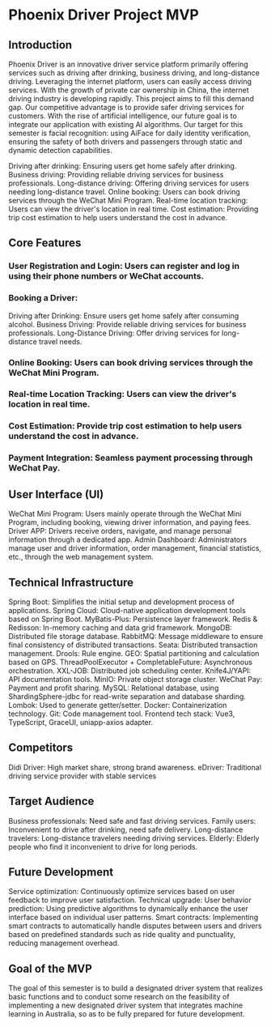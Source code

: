 # Phoenix Driver Project MVP

## Introduction
Phoenix Driver is an innovative driver service platform primarily offering services such as driving after drinking, business driving, and long-distance driving. Leveraging the internet platform, users can easily access driving services. With the growth of private car ownership in China, the internet driving industry is developing rapidly. This project aims to fill this demand gap. Our competitive advantage is to provide safer driving services for customers. With the rise of artificial intelligence, our future goal is to integrate our application with existing AI algorithms. Our target for this semester is facial recognition: using AiFace for daily identity verification, ensuring the safety of both drivers and passengers through static and dynamic detection capabilities.

Driving after drinking: Ensuring users get home safely after drinking.
Business driving: Providing reliable driving services for business professionals.
Long-distance driving: Offering driving services for users needing long-distance travel.
Online booking: Users can book driving services through the WeChat Mini Program.
Real-time location tracking: Users can view the driver's location in real time.
Cost estimation: Providing trip cost estimation to help users understand the cost in advance.

## Core Features
### User Registration and Login: Users can register and log in using their phone numbers or WeChat accounts.
### Booking a Driver:
Driving after Drinking: Ensure users get home safely after consuming alcohol.
Business Driving: Provide reliable driving services for business professionals.
Long-Distance Driving: Offer driving services for long-distance travel needs.
### Online Booking: Users can book driving services through the WeChat Mini Program.
### Real-time Location Tracking: Users can view the driver's location in real time.
### Cost Estimation: Provide trip cost estimation to help users understand the cost in advance.
### Payment Integration: Seamless payment processing through WeChat Pay.
## User Interface (UI)
WeChat Mini Program: Users mainly operate through the WeChat Mini Program, including booking, viewing driver information, and paying fees.
Driver APP: Drivers receive orders, navigate, and manage personal information through a dedicated app.
Admin Dashboard: Administrators manage user and driver information, order management, financial statistics, etc., through the web management system.

## Technical Infrastructure
Spring Boot: Simplifies the initial setup and development process of applications.
Spring Cloud: Cloud-native application development tools based on Spring Boot.
MyBatis-Plus: Persistence layer framework.
Redis & Redisson: In-memory caching and data grid framework.
MongoDB: Distributed file storage database.
RabbitMQ: Message middleware to ensure final consistency of distributed transactions.
Seata: Distributed transaction management.
Drools: Rule engine.
GEO: Spatial partitioning and calculation based on GPS.
ThreadPoolExecutor + CompletableFuture: Asynchronous orchestration.
XXL-JOB: Distributed job scheduling center.
Knife4J/YAPI: API documentation tools.
MinIO: Private object storage cluster.
WeChat Pay: Payment and profit sharing.
MySQL: Relational database, using ShardingSphere-jdbc for read-write separation and database sharding.
Lombok: Used to generate getter/setter.
Docker: Containerization technology.
Git: Code management tool.
Frontend tech stack: Vue3, TypeScript, GraceUI, uniapp-axios adapter.

## Competitors
Didi Driver: High market share, strong brand awareness.
eDriver: Traditional driving service provider with stable services

## Target Audience
Business professionals: Need safe and fast driving services.
Family users: Inconvenient to drive after drinking, need safe delivery.
Long-distance travelers: Long-distance travelers needing driving services.
Elderly: Elderly people who find it inconvenient to drive for long periods.

## Future Development
Service optimization: Continuously optimize services based on user feedback to improve user satisfaction.
Technical upgrade: User behavior prediction: Using predictive algorithms to dynamically enhance the user interface based on individual user patterns.
Smart contracts: Implementing smart contracts to automatically handle disputes between users and drivers based on predefined standards such as ride quality and punctuality, reducing management overhead.

## Goal of the MVP
The goal of this semester is to build a designated driver system that realizes basic functions and to conduct some research on the feasibility of implementing a new designated driver system that integrates machine learning in Australia, so as to be fully prepared for future development.
